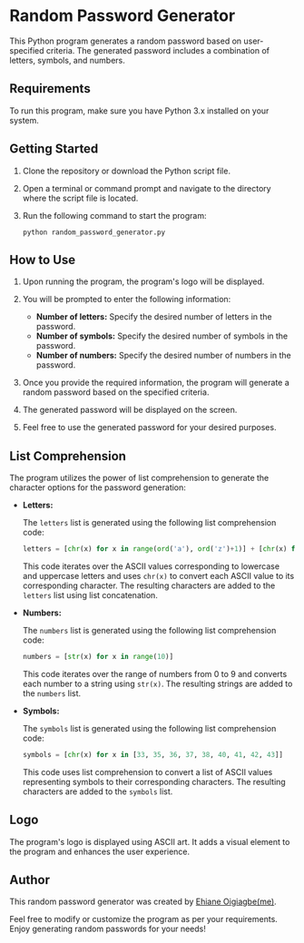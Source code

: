 # Random Password Generator

This Python program generates a random password based on user-specified criteria. The generated password includes a combination of letters, symbols, and numbers.

## Requirements

To run this program, make sure you have Python 3.x installed on your system.

## Getting Started

1. Clone the repository or download the Python script file.

2. Open a terminal or command prompt and navigate to the directory where the script file is located.

3. Run the following command to start the program:

   ```shell
   python random_password_generator.py
   ```

## How to Use

1. Upon running the program, the program's logo will be displayed.

2. You will be prompted to enter the following information:

   - **Number of letters:** Specify the desired number of letters in the password.
   - **Number of symbols:** Specify the desired number of symbols in the password.
   - **Number of numbers:** Specify the desired number of numbers in the password.

3. Once you provide the required information, the program will generate a random password based on the specified criteria.

4. The generated password will be displayed on the screen.

5. Feel free to use the generated password for your desired purposes.

## List Comprehension

The program utilizes the power of list comprehension to generate the character options for the password generation:

- **Letters:**

  The `letters` list is generated using the following list comprehension code:

  ```python
  letters = [chr(x) for x in range(ord('a'), ord('z')+1)] + [chr(x) for x in range(ord('A'), ord('Z')+1)]
  ```

  This code iterates over the ASCII values corresponding to lowercase and uppercase letters and uses `chr(x)` to convert each ASCII value to its corresponding character. The resulting characters are added to the `letters` list using list concatenation.

- **Numbers:**

  The `numbers` list is generated using the following list comprehension code:

  ```python
  numbers = [str(x) for x in range(10)]
  ```

  This code iterates over the range of numbers from 0 to 9 and converts each number to a string using `str(x)`. The resulting strings are added to the `numbers` list.

- **Symbols:**

  The `symbols` list is generated using the following list comprehension code:

  ```python
  symbols = [chr(x) for x in [33, 35, 36, 37, 38, 40, 41, 42, 43]]
  ```

  This code uses list comprehension to convert a list of ASCII values representing symbols to their corresponding characters. The resulting characters are added to the `symbols` list.

## Logo

The program's logo is displayed using ASCII art. It adds a visual element to the program and enhances the user experience.

## Author

This random password generator was created by [Ehiane Oigiagbe(me)](https://github.com/ehiane).

Feel free to modify or customize the program as per your requirements. Enjoy generating random passwords for your needs!
